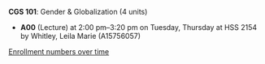 **CGS 101**: Gender & Globalization (4 units)

- **A00** (Lecture) at 2:00 pm–3:20 pm on Tuesday, Thursday at HSS 2154 by Whitley, Leila Marie (A15756057)

[Enrollment numbers over time](./CGS101.tsv)
